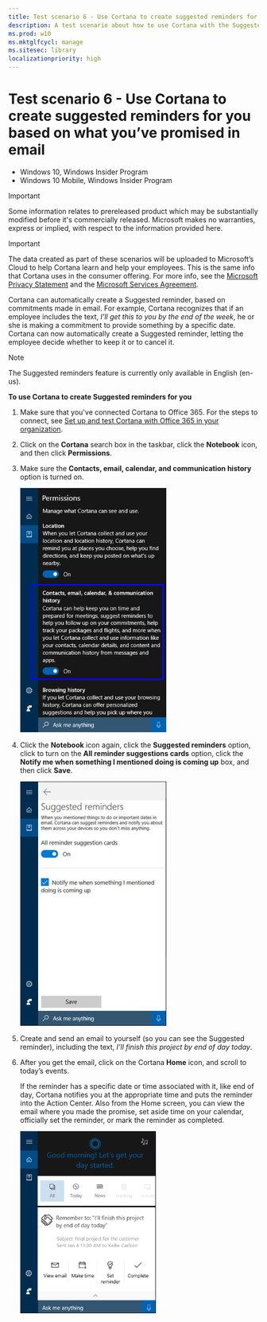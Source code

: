 ```yaml
---
title: Test scenario 6 - Use Cortana to create suggested reminders for you, based on what you’ve promised in email (Windows 10)
description: A test scenario about how to use Cortana with the Suggested reminders feature.
ms.prod: w10
ms.mktglfcycl: manage
ms.sitesec: library
localizationpriority: high
---
```


# Test scenario 6 - Use Cortana to create suggested reminders for you based on what you’ve promised in email

-   Windows 10, Windows Insider Program 
-   Windows 10 Mobile, Windows Insider Program

>[!IMPORTANT]
>Some information relates to prereleased product which may be substantially modified before it's commercially released. Microsoft makes no warranties, express or implied, with respect to the information provided here.

>[!IMPORTANT]
>The data created as part of these scenarios will be uploaded to Microsoft’s Cloud to help Cortana learn and help your employees. This is the same info that Cortana uses in the consumer offering. For more info, see the [Microsoft Privacy Statement](https://privacy.microsoft.com/privacystatement) and the [Microsoft Services Agreement](https://www.microsoft.com/en-us/servicesagreement).

Cortana can automatically create a Suggested reminder, based on commitments made in email. For example, Cortana recognizes that if an employee includes the text, _I’ll get this to you by the end of the week_, he or she is making a commitment to provide something by a specific date. Cortana can now automatically create a Suggested reminder, letting the employee decide whether to keep it or to cancel it.

>[!NOTE]
>The Suggested reminders feature is currently only available in English (en-us). 

**To use Cortana to create Suggested reminders for you**

1. Make sure that you've connected Cortana to Office 365. For the steps to connect, see [Set up and test Cortana with Office 365 in your organization](cortana-at-work-o365.md).

2. Click on the **Cortana** search box in the taskbar, click the **Notebook** icon, and then click **Permissions**.

3. Make sure the **Contacts, email, calendar, and communication history** option is turned on.

    ![Permissions options for Cortana at work](images/cortana-communication-history-permissions.png)

4. Click the **Notebook** icon again, click the **Suggested reminders** option, click to turn on the **All reminder suggestions cards** option, click the **Notify me when something I mentioned doing is coming up** box, and then click **Save**.

    ![Suggested reminders options for Cortana at work](images/cortana-suggested-reminder-settings.png)

5. Create and send an email to yourself (so you can see the Suggested reminder), including the text, _I’ll finish this project by end of day today_.

6.	After you get the email, click on the Cortana **Home** icon, and scroll to today’s events. 

    If the reminder has a specific date or time associated with it, like end of day, Cortana notifies you at the appropriate time and puts the reminder into the Action Center. Also from the Home screen, you can view the email where you made the promise, set aside time on your calendar, officially set the reminder, or mark the reminder as completed.

    ![Cortana Home screen with your suggested reminder showing](images/cortana-suggested-reminder.png)    

